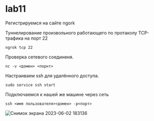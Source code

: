 # lab11
Регистрируемся на сайте ngork 

 Туннелирование произвольного работающего по протаколу TCP- трафика на порт 22
```
ngrok tcp 22
```
Проверка сетевого соединеня.
```
nc -v <домен> <порнт>
```
Настраиваем ssh для удалённого доступа.
```
sudo service ssh start
```
Подключаемся к нашей же машине через сеть
```
ssh <имя пользователя><домен> -p<порт>
```


![Снимок экрана 2023-06-02 183136](https://github.com/dandelion16012/lab11/assets/114254438/9ffac066-e262-4834-b55b-9ff322720c2b)
